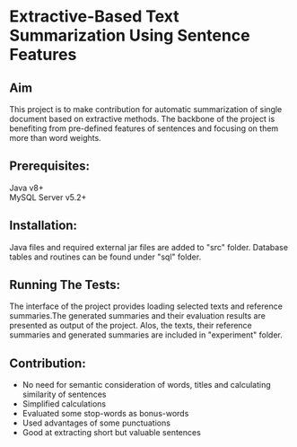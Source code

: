 # Extractive-Based Text Summarization Using Sentence Features

## Aim
This project is to make contribution for automatic summarization of single document based on extractive methods. The backbone of the project is benefiting from pre-defined features of sentences and focusing on them more than word weights. 

## Prerequisites:
Java v8+ <br />
MySQL Server v5.2+

## Installation:
Java files and required external jar files are added to "src" folder. Database tables and routines can be found under "sql" folder.

## Running The Tests:
The interface of the project provides loading selected texts and reference summaries.The generated summaries and their evaluation results are presented as output of the project. Alos, the texts, their reference summaries and generated summaries are included in "experiment" folder.

## Contribution:
- No need for semantic consideration of words, titles and calculating similarity of sentences
- Simplified calculations
- Evaluated some stop-words as bonus-words
- Used advantages of some punctuations
- Good at extracting short but valuable sentences

## 
